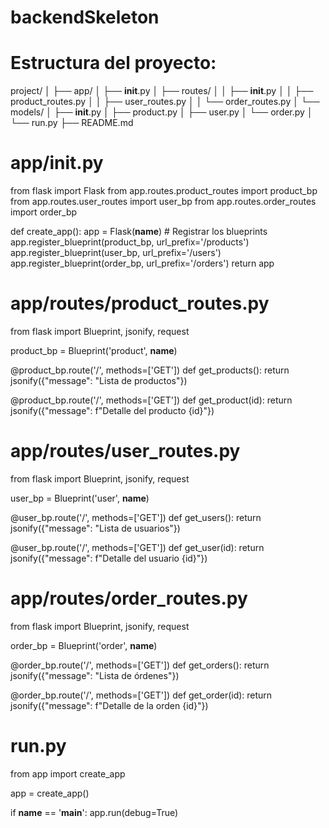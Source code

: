 # backendSkeleton

# Estructura del proyecto:
project/
│
├── app/
│   ├── __init__.py
│   ├── routes/
│   │   ├── __init__.py
│   │   ├── product_routes.py
│   │   ├── user_routes.py
│   │   └── order_routes.py
│   └── models/
│       ├── __init__.py
│       ├── product.py
│       ├── user.py
│       └── order.py
│
└── run.py
├── README.md

# app/__init__.py
from flask import Flask
from app.routes.product_routes import product_bp
from app.routes.user_routes import user_bp
from app.routes.order_routes import order_bp

def create_app():
    app = Flask(__name__) 
    # Registrar los blueprints
    app.register_blueprint(product_bp, url_prefix='/products')
    app.register_blueprint(user_bp, url_prefix='/users')
    app.register_blueprint(order_bp, url_prefix='/orders')
    return app

# app/routes/product_routes.py
from flask import Blueprint, jsonify, request

product_bp = Blueprint('product', __name__)

@product_bp.route('/', methods=['GET'])
def get_products():
    return jsonify({"message": "Lista de productos"})

@product_bp.route('/<id>', methods=['GET'])
def get_product(id):
    return jsonify({"message": f"Detalle del producto {id}"})

# app/routes/user_routes.py
from flask import Blueprint, jsonify, request

user_bp = Blueprint('user', __name__)

@user_bp.route('/', methods=['GET'])
def get_users():
    return jsonify({"message": "Lista de usuarios"})

@user_bp.route('/<id>', methods=['GET'])
def get_user(id):
    return jsonify({"message": f"Detalle del usuario {id}"})

# app/routes/order_routes.py
from flask import Blueprint, jsonify, request

order_bp = Blueprint('order', __name__)

@order_bp.route('/', methods=['GET'])
def get_orders():
    return jsonify({"message": "Lista de órdenes"})

@order_bp.route('/<id>', methods=['GET'])
def get_order(id):
    return jsonify({"message": f"Detalle de la orden {id}"})

# run.py
from app import create_app

app = create_app()

if __name__ == '__main__':
    app.run(debug=True)